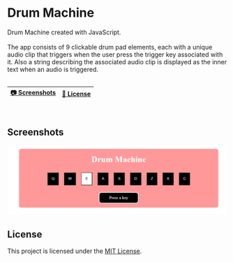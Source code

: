 # Drum Machine

Drum Machine created with JavaScript. 
<br>
<br>
The app consists of 9 clickable drum pad elements, each with a unique audio clip that triggers when the user press the trigger key associated with it. Also a string describing the associated audio clip is displayed as the inner text when an audio is triggered.
<br>
<br>

| [:camera: Screenshots](#screenshots) | [🔖 License](#license) |
|  -------- | ----------- |

<br>

## Screenshots

![drum](../images/drum.png)

## License

This project is licensed under the [MIT License](LICENSE.txt).
